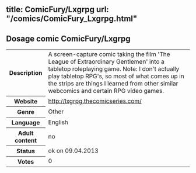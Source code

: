title: ComicFury/Lxgrpg
url: "/comics/ComicFury_Lxgrpg.html"
---
Dosage comic ComicFury/Lxgrpg
-----------------------------------------

<table class="comicinfo">
<tr>
<th>Description</th><td>A screen-capture comic taking the film 'The League of Extraordinary Gentlemen' into a tabletop roleplaying game. Note: I don't actually play tabletop RPG's, so most of what comes up in the strips are things I learned from other similar webcomics and certain RPG video games.</td>
</tr>
<tr>
<th>Website</th><td><a href="http://lxgrpg.thecomicseries.com/">http://lxgrpg.thecomicseries.com/</a></td>
</tr>
<tr>
<th>Genre</th><td>Other</td>
</tr>
<tr>
<th>Language</th><td>English</td>
</tr>
<tr>
<th>Adult content</th><td>no</td>
</tr>
<tr>
<th>Status</th><td>ok on 09.04.2013</td>
</tr>
<tr>
<th>Votes</th><td>0</div></td>
</tr>
</table>
